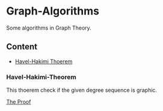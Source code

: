 # Graph-Algorithms
Some algorithms in Graph Theory.

## Content

+ [Havel-Hakimi Thoerem](#Havel-Hakimi-Theorem)


### Havel-Hakimi-Theorem

This thoerem check if the given degree sequence is graphic. 

[The Proof](http://www.skidmore.edu/~adean/MC3021309/Handouts/HavelHakimiProof.pdf)
 
